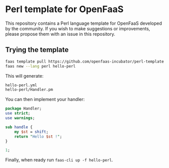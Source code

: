 # Perl template for OpenFaaS

This repository contains a Perl language template for OpenFaaS developed by the community. If you wish to make suggestions or improvements, please propose them with an issue in this repository.

## Trying the template

```bash
faas template pull https://github.com/openfaas-incubator/perl-template
faas new --lang perl hello-perl
```

This will generate:

```sh
hello-perl.yml
hello-perl/Handler.pm
```

You can then implement your handler:

```perl
package Handler;
use strict;
use warnings;

sub handle {
    my $st = shift;
    return "Hello $st !";
}

1;
```

Finally, when ready run `faas-cli up -f hello-perl`.



